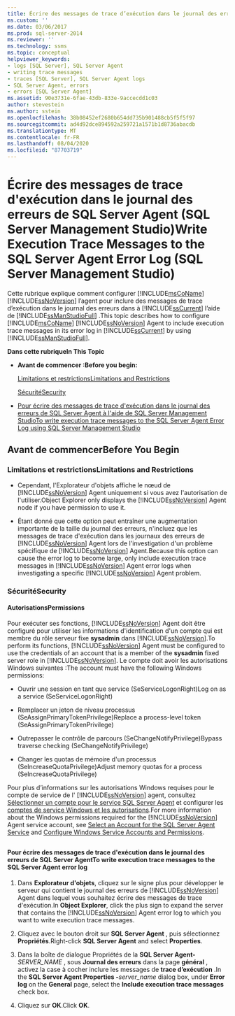 ```yaml
---
title: Écrire des messages de trace d’exécution dans le journal des erreurs SQL Server Agent (SQL Server Management Studio) | Microsoft Docs
ms.custom: ''
ms.date: 03/06/2017
ms.prod: sql-server-2014
ms.reviewer: ''
ms.technology: ssms
ms.topic: conceptual
helpviewer_keywords:
- logs [SQL Server], SQL Server Agent
- writing trace messages
- traces [SQL Server], SQL Server Agent logs
- SQL Server Agent, errors
- errors [SQL Server Agent]
ms.assetid: 90e3731e-6fae-43db-833e-9accecdd1c03
author: stevestein
ms.author: sstein
ms.openlocfilehash: 38b08452ef2680b654dd735b901488cb5f5f5f97
ms.sourcegitcommit: ad4d92dce894592a259721a1571b1d8736abacdb
ms.translationtype: MT
ms.contentlocale: fr-FR
ms.lasthandoff: 08/04/2020
ms.locfileid: "87703719"
---
```

# <a name="write-execution-trace-messages-to-the-sql-server-agent-error-log-sql-server-management-studio"></a><span data-ttu-id="234fa-102">Écrire des messages de trace d'exécution dans le journal des erreurs de SQL Server Agent (SQL Server Management Studio)</span><span class="sxs-lookup"><span data-stu-id="234fa-102">Write Execution Trace Messages to the SQL Server Agent Error Log (SQL Server Management Studio)</span></span>
  <span data-ttu-id="234fa-103">Cette rubrique explique comment configurer [!INCLUDE[msCoName](../../includes/msconame-md.md)] [!INCLUDE[ssNoVersion](../../includes/ssnoversion-md.md)] l’agent pour inclure des messages de trace d’exécution dans le journal des erreurs dans à [!INCLUDE[ssCurrent](../../includes/sscurrent-md.md)] l’aide de [!INCLUDE[ssManStudioFull](../../includes/ssmanstudiofull-md.md)] .</span><span class="sxs-lookup"><span data-stu-id="234fa-103">This topic describes how to configure [!INCLUDE[msCoName](../../includes/msconame-md.md)] [!INCLUDE[ssNoVersion](../../includes/ssnoversion-md.md)] Agent to include execution trace messages in its error log in [!INCLUDE[ssCurrent](../../includes/sscurrent-md.md)] by using [!INCLUDE[ssManStudioFull](../../includes/ssmanstudiofull-md.md)].</span></span>  
  
 <span data-ttu-id="234fa-104">**Dans cette rubrique**</span><span class="sxs-lookup"><span data-stu-id="234fa-104">**In This Topic**</span></span>  
  
-   <span data-ttu-id="234fa-105">**Avant de commencer :**</span><span class="sxs-lookup"><span data-stu-id="234fa-105">**Before you begin:**</span></span>  
  
     [<span data-ttu-id="234fa-106">Limitations et restrictions</span><span class="sxs-lookup"><span data-stu-id="234fa-106">Limitations and Restrictions</span></span>](#Restrictions)  
  
     [<span data-ttu-id="234fa-107">Sécurité</span><span class="sxs-lookup"><span data-stu-id="234fa-107">Security</span></span>](#Security)  
  
-   [<span data-ttu-id="234fa-108">Pour écrire des messages de trace d'exécution dans le journal des erreurs de SQL Server Agent à l'aide de SQL Server Management Studio</span><span class="sxs-lookup"><span data-stu-id="234fa-108">To write execution trace messages to the SQL Server Agent Error Log using SQL Server Management Studio</span></span>](#SSMSProcedure)  
  
##  <a name="before-you-begin"></a><a name="BeforeYouBegin"></a> <span data-ttu-id="234fa-109">Avant de commencer</span><span class="sxs-lookup"><span data-stu-id="234fa-109">Before You Begin</span></span>  
  
###  <a name="limitations-and-restrictions"></a><a name="Restrictions"></a> <span data-ttu-id="234fa-110">Limitations et restrictions</span><span class="sxs-lookup"><span data-stu-id="234fa-110">Limitations and Restrictions</span></span>  
  
-   <span data-ttu-id="234fa-111">Cependant, l'Explorateur d'objets affiche le nœud de [!INCLUDE[ssNoVersion](../../includes/ssnoversion-md.md)] Agent uniquement si vous avez l'autorisation de l'utiliser.</span><span class="sxs-lookup"><span data-stu-id="234fa-111">Object Explorer only displays the [!INCLUDE[ssNoVersion](../../includes/ssnoversion-md.md)] Agent node if you have permission to use it.</span></span>  
  
-   <span data-ttu-id="234fa-112">Étant donné que cette option peut entraîner une augmentation importante de la taille du journal des erreurs, n'incluez que les messages de trace d'exécution dans les journaux des erreurs de [!INCLUDE[ssNoVersion](../../includes/ssnoversion-md.md)] Agent lors de l'investigation d'un problème spécifique de [!INCLUDE[ssNoVersion](../../includes/ssnoversion-md.md)] Agent.</span><span class="sxs-lookup"><span data-stu-id="234fa-112">Because this option can cause the error log to become large, only include execution trace messages in [!INCLUDE[ssNoVersion](../../includes/ssnoversion-md.md)] Agent error logs when investigating a specific [!INCLUDE[ssNoVersion](../../includes/ssnoversion-md.md)] Agent problem.</span></span>  
  
###  <a name="security"></a><a name="Security"></a> <span data-ttu-id="234fa-113">Sécurité</span><span class="sxs-lookup"><span data-stu-id="234fa-113">Security</span></span>  
  
####  <a name="permissions"></a><a name="Permissions"></a> <span data-ttu-id="234fa-114">Autorisations</span><span class="sxs-lookup"><span data-stu-id="234fa-114">Permissions</span></span>  
 <span data-ttu-id="234fa-115">Pour exécuter ses fonctions, [!INCLUDE[ssNoVersion](../../includes/ssnoversion-md.md)] Agent doit être configuré pour utiliser les informations d'identification d'un compte qui est membre du rôle serveur fixe **sysadmin** dans [!INCLUDE[ssNoVersion](../../includes/ssnoversion-md.md)].</span><span class="sxs-lookup"><span data-stu-id="234fa-115">To perform its functions, [!INCLUDE[ssNoVersion](../../includes/ssnoversion-md.md)] Agent must be configured to use the credentials of an account that is a member of the **sysadmin** fixed server role in [!INCLUDE[ssNoVersion](../../includes/ssnoversion-md.md)].</span></span> <span data-ttu-id="234fa-116">Le compte doit avoir les autorisations Windows suivantes :</span><span class="sxs-lookup"><span data-stu-id="234fa-116">The account must have the following Windows permissions:</span></span>  
  
-   <span data-ttu-id="234fa-117">Ouvrir une session en tant que service (SeServiceLogonRight)</span><span class="sxs-lookup"><span data-stu-id="234fa-117">Log on as a service (SeServiceLogonRight)</span></span>  
  
-   <span data-ttu-id="234fa-118">Remplacer un jeton de niveau processus (SeAssignPrimaryTokenPrivilege)</span><span class="sxs-lookup"><span data-stu-id="234fa-118">Replace a process-level token (SeAssignPrimaryTokenPrivilege)</span></span>  
  
-   <span data-ttu-id="234fa-119">Outrepasser le contrôle de parcours (SeChangeNotifyPrivilege)</span><span class="sxs-lookup"><span data-stu-id="234fa-119">Bypass traverse checking (SeChangeNotifyPrivilege)</span></span>  
  
-   <span data-ttu-id="234fa-120">Changer les quotas de mémoire d'un processus (SeIncreaseQuotaPrivilege)</span><span class="sxs-lookup"><span data-stu-id="234fa-120">Adjust memory quotas for a process (SeIncreaseQuotaPrivilege)</span></span>  
  
 <span data-ttu-id="234fa-121">Pour plus d’informations sur les autorisations Windows requises pour le compte de service de l' [!INCLUDE[ssNoVersion](../../includes/ssnoversion-md.md)] agent, consultez [Sélectionner un compte pour le service SQL Server Agent](select-an-account-for-the-sql-server-agent-service.md) et configurer les [comptes de service Windows et les autorisations](../../database-engine/configure-windows/configure-windows-service-accounts-and-permissions.md).</span><span class="sxs-lookup"><span data-stu-id="234fa-121">For more information about the Windows permissions required for the [!INCLUDE[ssNoVersion](../../includes/ssnoversion-md.md)] Agent service account, see [Select an Account for the SQL Server Agent Service](select-an-account-for-the-sql-server-agent-service.md) and [Configure Windows Service Accounts and Permissions](../../database-engine/configure-windows/configure-windows-service-accounts-and-permissions.md).</span></span>  
  
##  <a name="SSMSProcedure"></a>   
#### <a name="to-write-execution-trace-messages-to-the-sql-server-agent-error-log"></a><span data-ttu-id="234fa-122">Pour écrire des messages de trace d'exécution dans le journal des erreurs de SQL Server Agent</span><span class="sxs-lookup"><span data-stu-id="234fa-122">To write execution trace messages to the SQL Server Agent error log</span></span>  
  
1.  <span data-ttu-id="234fa-123">Dans **Explorateur d'objets**, cliquez sur le signe plus pour développer le serveur qui contient le journal des erreurs de [!INCLUDE[ssNoVersion](../../includes/ssnoversion-md.md)] Agent dans lequel vous souhaitez écrire des messages de trace d'exécution.</span><span class="sxs-lookup"><span data-stu-id="234fa-123">In **Object Explorer**, click the plus sign to expand the server that contains the [!INCLUDE[ssNoVersion](../../includes/ssnoversion-md.md)] Agent error log to which you want to write execution trace messages.</span></span>  
  
2.  <span data-ttu-id="234fa-124">Cliquez avec le bouton droit sur **SQL Server Agent** , puis sélectionnez **Propriétés**.</span><span class="sxs-lookup"><span data-stu-id="234fa-124">Right-click **SQL Server Agent** and select **Properties**.</span></span>  
  
3.  <span data-ttu-id="234fa-125">Dans la boîte de dialogue Propriétés de la **SQL Server Agent-**_SERVER_NAME_ , sous **Journal des erreurs** dans la page **général** , activez la case à cocher inclure les messages de **trace d’exécution** .</span><span class="sxs-lookup"><span data-stu-id="234fa-125">In the **SQL Server Agent Properties -**_server_name_ dialog box, under **Error log** on the **General** page, select the **Include execution trace messages** check box.</span></span>  
  
4.  <span data-ttu-id="234fa-126">Cliquez sur **OK**.</span><span class="sxs-lookup"><span data-stu-id="234fa-126">Click **OK**.</span></span>  
  
  
